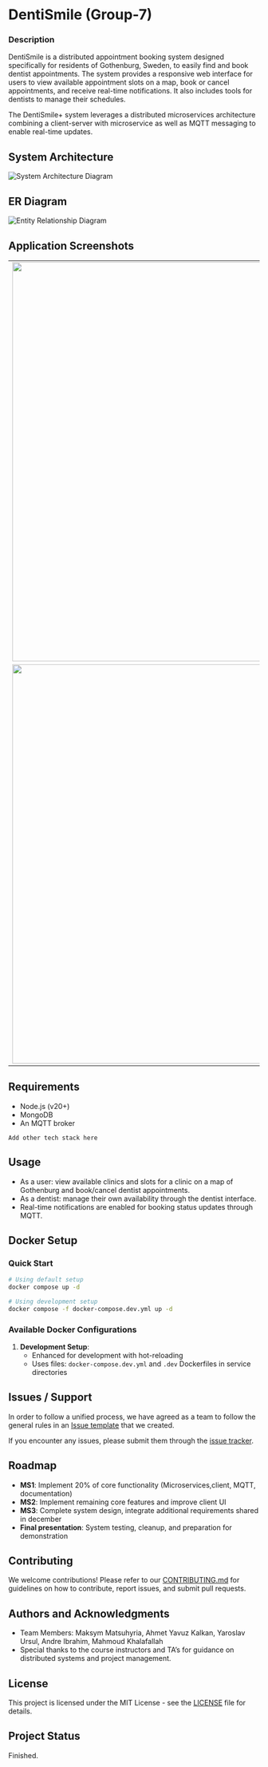 # DentiSmile (Group-7)

### Description

DentiSmile is a distributed appointment booking system designed specifically for residents of Gothenburg, Sweden, to easily find and book dentist appointments. The system provides a responsive web interface for users to view available appointment slots on a map, book or cancel appointments, and receive real-time notifications. It also includes tools for dentists to manage their schedules.

The DentiSmile+ system leverages a distributed microservices architecture combining a client-server with microservice as well as MQTT messaging to enable real-time updates.

## System Architecture

![System Architecture Diagram](docs\architecture\diagrams\sysarch.png)

## ER Diagram

![Entity Relationship Diagram](docs/architecture/diagrams/ER.png)

## Application Screenshots

<table>
  <tr>
    <td><img src="docs/ui_design/Screenshot1.png" width="800"></td>
    <td><img src="docs/ui_design/Screenshot2.png" width="800"></td>
  </tr>
  <tr>
    <td><img src="docs/ui_design/Screenshot3.png" width="800"></td>
    <td><img src="docs/ui_design/Screenshot4.png" width="800"></td>
  </tr>
</table>

## Requirements

-   Node.js (v20+)
-   MongoDB
-   An MQTT broker

`Add other tech stack here`

## Usage

-   As a user: view available clinics and slots for a clinic on a map of Gothenburg and book/cancel dentist appointments.
-   As a dentist: manage their own availability through the dentist interface.
-   Real-time notifications are enabled for booking status updates through MQTT.

## Docker Setup

### Quick Start

```bash
# Using default setup
docker compose up -d

# Using development setup
docker compose -f docker-compose.dev.yml up -d
```

### Available Docker Configurations

1. **Development Setup**:
    - Enhanced for development with hot-reloading
    - Uses files: `docker-compose.dev.yml` and `.dev` Dockerfiles in service directories

## Issues / Support

In order to follow a unified process, we have agreed as a team to follow the general rules in an [Issue template](Issue-template.md) that we created.

If you encounter any issues, please submit them through the [issue tracker](https://git.chalmers.se/courses/dit355/2024/student_teams/dit356_2024_07/group-7/-/issues).

## Roadmap

-   **MS1**: Implement 20% of core functionality (Microservices,client, MQTT, documentation)
-   **MS2**: Implement remaining core features and improve client UI
-   **MS3**: Complete system design, integrate additional requirements shared in december
-   **Final presentation**: System testing, cleanup, and preparation for demonstration

## Contributing

We welcome contributions! Please refer to our [CONTRIBUTING.md](CONTRIBUTING.md) for guidelines on how to contribute, report issues, and submit pull requests.

## Authors and Acknowledgments

-   Team Members: Maksym Matsuhyria, Ahmet Yavuz Kalkan, Yaroslav Ursul, Andre Ibrahim, Mahmoud Khalafallah
-   Special thanks to the course instructors and TA’s for guidance on distributed systems and project management.

## License

This project is licensed under the MIT License - see the [LICENSE](LICENSE) file for details.

## Project Status

Finished.
